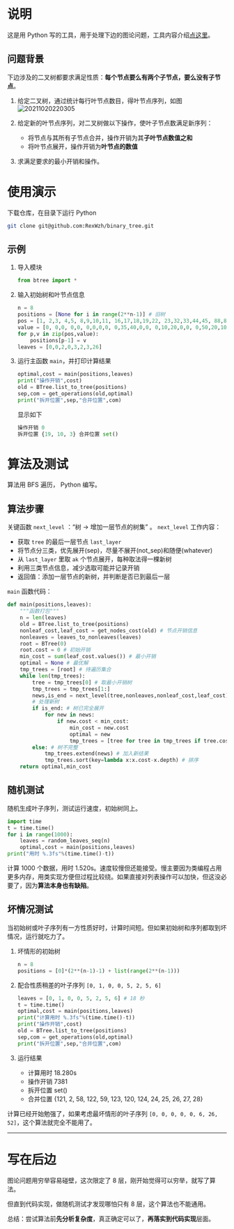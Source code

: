 # 说明
这是用 Python 写的工具，用于处理下边的图论问题，工具内容介绍[点这里](tool.md)。

## 问题背景

下边涉及的二叉树都要求满足性质：**每个节点要么有两个子节点，要么没有子节点**。

1. 给定二叉树，通过统计每行叶节点数目，得叶节点序列，如图
![20211020220305](https://cdn.jsdelivr.net/gh/RexWzh/PicBed@picgo/picgo_folder/20211020220305.png)

1. 给定新的叶节点序列，对二叉树做以下操作，使叶子节点数满足新序列：
   - 将节点与其所有子节点合并，操作开销为其**子叶节点数值之和**
   - 将叶节点展开，操作开销为**叶节点的数值**

2. 求满足要求的最小开销和操作。

# 使用演示
下载仓库，在目录下运行 Python
```bash
git clone git@github.com:RexWzh/binary_tree.git
```

## 示例

1. 导入模块
   ```py
   from btree import *
   ```

2. 输入初始树和叶节点信息
   ```py
   n = 8
   positions = [None for i in range(2**n-1)] # 旧树
   pos = [1, 2,3, 4,5, 8,9,10,11, 16,17,18,19,22, 23,32,33,44,45, 88,89,90,91, 176,177]
   value = [0, 0,0, 0,0, 0,0,0,0, 0,35,40,0,0, 0,10,20,0,0, 0,50,20,10, 10,5]
   for p,v in zip(pos,value):
       positions[p-1] = v
   leaves = [0,0,2,0,3,2,3,26]
   ```

3. 运行主函数 `main`，并打印计算结果
   ```py
   optimal,cost = main(positions,leaves)
   print("操作开销",cost)
   old = BTree.list_to_tree(positions)
   sep,com = get_operations(old,optimal)
   print("拆开位置",sep,"合并位置",com)
   ```
   显示如下
   ```py
   操作开销 0
   拆开位置 {19, 10, 3} 合并位置 set()
   ```

# 算法及测试
算法用 BFS 遍历， Python 编写。

## 算法步骤

关键函数 `next_level` ：“树 -> 增加一层节点的树集” 。
`next_level` 工作内容：
   - 获取 `tree` 的最后一层节点 `last_layer`
   - 将节点分三类，优先展开(sep)，尽量不展开(not_sep)和随便(whatever)
   - 从 `last_layer` 里取 `ak` 个节点展开，每种取法得一棵新树
   - 利用三类节点信息，减少选取可能并记录开销
   - 返回值：添加一层节点的新树，并判断是否已到最后一层


`main` 函数代码：
```py
def main(positions,leaves):
    """函数打包"""
    n = len(leaves)
    old = BTree.list_to_tree(positions)
    nonleaf_cost,leaf_cost = get_nodes_cost(old) # 节点开销信息
    nonleaves = leaves_to_nonleaves(leaves)
    root = BTree(0)
    root.cost = 0 # 初始开销
    min_cost = sum(leaf_cost.values()) # 最小开销
    optimal = None # 最优解
    tmp_trees = [root] # 待遍历集合
    while len(tmp_trees):
        tree = tmp_trees[0] # 取最小开销树
        tmp_trees = tmp_trees[1:]
        news,is_end = next_level(tree,nonleaves,nonleaf_cost,leaf_cost)
        # 处理新树
        if is_end: # 树已完全展开
            for new in news:
                if new.cost < min_cost:
                    min_cost = new.cost
                    optimal = new
                    tmp_trees = [tree for tree in tmp_trees if tree.cost<= min_cost]
        else: # 树不完整
            tmp_trees.extend(news) # 加入新结果
            tmp_trees.sort(key=lambda x:x.cost-x.depth) # 排序
    return optimal,min_cost
```


## 随机测试
随机生成叶子序列，测试运行速度，初始树同上。

```py
import time
t = time.time()
for i in range(1000):
    leaves = random_leaves_seq(n)
    optimal,cost = main(positions,leaves)
print("用时 %.3fs"%(time.time()-t))
```

计算 1000 个数据，用时 1.520s。速度较慢但还能接受。慢主要因为类编程占用更多内存，用类实现方便但过程比较绕。如果直接对列表操作可以加快，但这没必要了，因为**算法本身也有缺陷**。

## 坏情况测试
当初始树或叶子序列有一方性质好时，计算时间短。但如果初始树和序列都取到坏情况，运行就吃力了。
1. 坏情形的初始树
    ```py
    n = 8
    positions = [0]*(2**(n-1)-1) + list(range(2**(n-1)))
    ```

2. 配合性质稍差的叶子序列 `[0, 1, 0, 0, 5, 2, 5, 6]`
    ```py
    leaves = [0, 1, 0, 0, 5, 2, 5, 6] # 18 秒
    t = time.time()
    optimal,cost = main(positions,leaves)
    print("计算用时 %.3fs"%(time.time()-t))
    print("操作开销",cost)
    old = BTree.list_to_tree(positions)
    sep,com = get_operations(old,optimal)
    print("拆开位置",sep,"合并位置",com)
    ```
3. 运行结果
   - 计算用时 18.280s
   - 操作开销 7381
   - 拆开位置 set() 
   - 合并位置 {121, 2, 58, 122, 59, 123, 120, 124, 24, 25, 26, 27, 28}

计算已经开始勉强了，如果考虑最坏情形的叶子序列 `[0, 0, 0, 0, 0, 6, 26, 52]`，这个算法就完全不能用了。



--- 

# 写在后边
图论问题用穷举容易碰壁，这次限定了 8 层，刚开始觉得可以穷举，就写了算法。

但直到代码实现，做随机测试才发现哪怕只有 8 层，这个算法也不能通用。

总结：尝试算法前**先分析复杂度**，真正确定可以了，**再落实到代码实现**层面。
